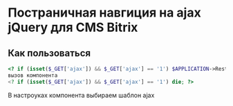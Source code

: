 Постраничная навгиция на ajax jQuery для CMS Bitrix
===================

Как пользоваться
---------
```php
<? if (isset($_GET['ajax']) && $_GET['ajax'] == '1') $APPLICATION->RestartBuffer(); ?>
вызов компонента
<? if (isset($_GET['ajax']) && $_GET['ajax'] == '1') die; ?>
```

В настроуках компонента выбираем шаблон ajax